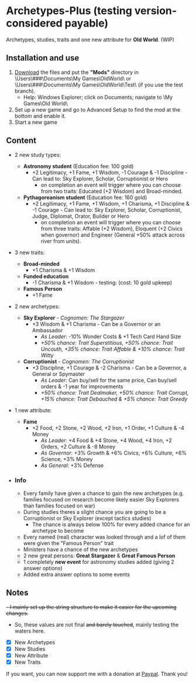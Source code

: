 # Archetypes-Plus (testing version- considered payable)
Archetypes, studies, traits and one new attribute for **Old World**. (WIP)

## Installation and use

1. [Download](https://github.com/ShadowDuke/OW_Archetypes-Plus/archive/master.zip) the files and put the **"Mods"** directory in \Users\\###\Documents\My Games\OldWorld\ or \Users\\###\Documents\My Games\OldWorld\Test\ (if you use the test branch).
   - Help: Windows Explorer; click on Documents; navigate to \My Games\Old World\
2. Set up a new game and go to Advanced Setup to find the mod at the bottom and enable it. 
3. Start a new game

## Content

- 2 new study types:
   - **Astronomy student**  (Education fee: 100 gold)
     - +2 Legitimacy, +1 Fame, +1 Wisdom, -1 Courage & -1 Discipline - Can lead to: Sky Explorer, Scholar, Corruptionist or Hero
        - on completion an event will trigger where you can choose from two traits: Educated (+2 Wisdom) and Broad-minded.
   - **Pythagoreanism student** (Education fee: 160 gold)
     - +2 Legitimacy, +1 Fame, +1 Wisdom, +1 Charisma, +1 Discipline & -1 Courage - Can lead to: Sky Explorer, Scholar, Corruptionist, Judge, Diplomat, Orator, Builder or Hero
        - on completion an event will trigger where you can choose from three traits: Affable (+2 Wisdom), Eloquent (+2 Civics when governor) and Engineer (General +50% attack across river from units).
- 3 new traits:
   - **Broad-minded**
        - +1 Charisma & +1 Wisdom
   - **Funded education**
        - -1 Charisma & +1 Wisdom - testing: (cost: 10 gold upkeep)
   - **Famous Person**
        - +1 Fame
- 2 new archetypes:
   - **Sky Explorer** - *Cognomen: The Stargazer*
     - +3 Wisdom & +1 Charisma - Can be a Governor or an Ambassador
        - *As Leader*: -10% Wonder Costs & +1 Tech Card Hand Size
        - *+50% chance: Trait Superstitious, +50% chance: Trait Uncouth, +35% chance: Trait Affable & +10% chance: Trait Witty*
   - **Corruptionist** - *Cognomen: The Corruptionist* 
     - +3 Discipline, +1 Courage & -2 Charisma - Can be a Governor, a General or Spymaster
        - *As Leader*: Can buy/sell for the same price, Can buy/sell orders & -1 year for improvements
        - *+50% chance: Trait Dealmaker, +50% chance: Trait Corrupt, +15% chance: Trait Debauched & +5% chance: Trait Greedy*
- 1 new attribute:
   - **Fame**
     - +2 Food, +2 Stone, +2 Wood, +2 Iron, +1 Order, +1 Culture & -4 Money
        - *As Leader*: +4 Food & +4 Stone, +4 Wood, +4 Iron, +2 Orders, +2 Culture & -8 Money
        - *As Governor*: +3% Growth & +6% Civics, +6% Culture, +6% Science, +3% Money
        - *As General*: +3% Defense

- ### Info

   - Every family have given a chance to gain the new archetypes (e.g. families focused on research become likely easier Sky Explorers than families focused on war)
   - During studies theres a slight chance you are going to be a Corruptionist or Sky Explorer (except tactics studies)
      - The chance is always below 100% for every added chance for an archetype to become
   - Every named (real) character was looked through and a lof of them were given the "Famous Person" trait
   - Ministers have a chance of the new archetypes
   - 2 new great persons: **Great Stargazer** & **Great Famous Person**
   - 1 completely **new event** for astronomy studies added (giving 2 answer options)
   - Added extra answer options to some events

## Notes
~~- I mainly set up the string structure to make it easier for the upcoming changes.~~
- So, these values are not final ~~and barely touched~~, mainly testing the waters here.

- [X] New Archetypes
- [X] New Studies
- [X] New Attribute
- [X] New Traits

If you want, you can now support me with a donation at [Paypal](https://www.paypal.com/cgi-bin/webscr?cmd=_s-xclick&hosted_button_id=5X8TNX5DN2G5C&source=url). Thank you!
